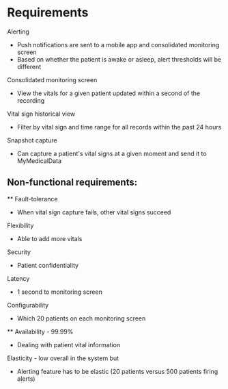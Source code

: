 # Requirements

Alerting
- Push notifications are sent to a mobile app and consolidated
monitoring screen
- Based on whether the patient is awake or asleep,
alert thresholds will be different

Consolidated monitoring screen
- View the vitals for a given patient updated within a second
of the recording

Vital sign historical view
- Filter by vital sign and time range for all records within
the past 24 hours

Snapshot capture
- Can capture a patient's vital signs at a given moment and send
it to MyMedicalData

## Non-functional requirements:

** Fault-tolerance
- When vital sign capture fails, other vital signs succeed

Flexibility
- Able to add more vitals

Security
- Patient confidentiality

Latency
- 1 second to monitoring screen

Configurability
- Which 20 patients on each monitoring screen

** Availability - 99.99%
- Dealing with patient vital information

Elasticity - low overall in the system but
- Alerting feature has to be elastic (20 patients versus 500 patients firing alerts)
